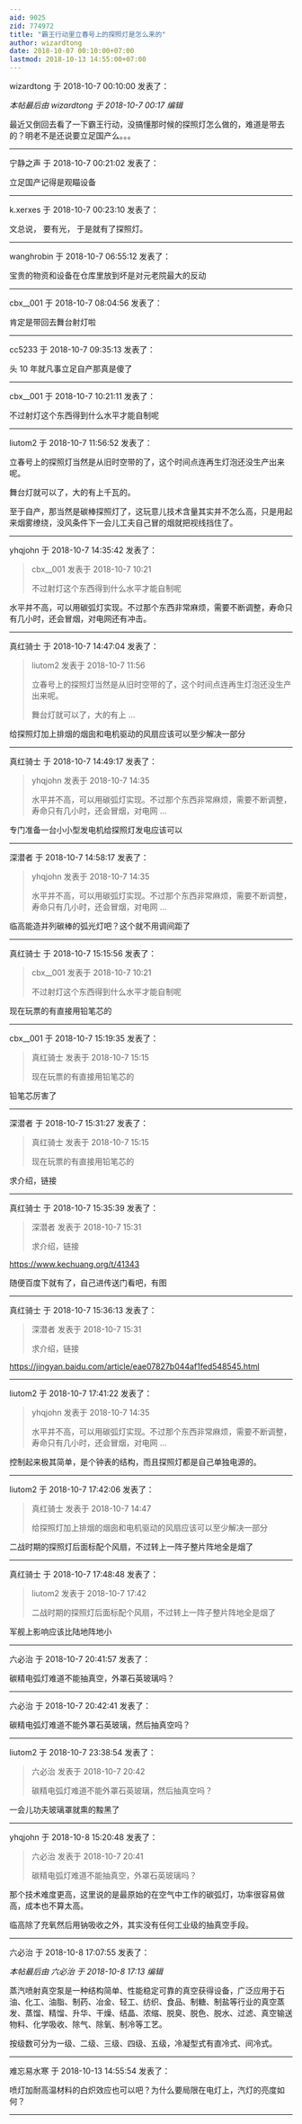```yaml
---
aid: 9025
zid: 774972
title: "霸王行动里立春号上的探照灯是怎么来的"
author: wizardtong
date: 2018-10-07 00:10:00+07:00
lastmod: 2018-10-13 14:55:00+07:00
---
```


wizardtong 于 2018-10-7 00:10:00 发表了：

_本帖最后由 wizardtong 于 2018-10-7 00:17 编辑_

最近又倒回去看了一下霸王行动，没搞懂那时候的探照灯怎么做的，难道是带去的？明老不是还说要立足国产么。。。

---

宁静之声 于 2018-10-7 00:21:02 发表了：

立足国产记得是观瞄设备

---

k.xerxes 于 2018-10-7 00:23:10 发表了：

文总说， 要有光， 于是就有了探照灯。

---

wanghrobin 于 2018-10-7 06:55:12 发表了：

宝贵的物资和设备在仓库里放到坏是对元老院最大的反动

---

cbx\_\_001 于 2018-10-7 08:04:56 发表了：

肯定是带回去舞台射灯啦

---

cc5233 于 2018-10-7 09:35:13 发表了：

头 10 年就凡事立足自产那真是傻了

---

cbx\_\_001 于 2018-10-7 10:21:11 发表了：

不过射灯这个东西得到什么水平才能自制呢

---

liutom2 于 2018-10-7 11:56:52 发表了：

立春号上的探照灯当然是从旧时空带的了，这个时间点连再生灯泡还没生产出来呢。

舞台灯就可以了，大的有上千瓦的。

至于自产，那当然是碳棒探照灯了，这玩意儿技术含量其实并不怎么高，只是用起来烟雾缭绕，没风条件下一会儿工夫自己冒的烟就把视线挡住了。

---

yhqjohn 于 2018-10-7 14:35:42 发表了：

> cbx\_\_001 发表于 2018-10-7 10:21
>
> 不过射灯这个东西得到什么水平才能自制呢

水平并不高，可以用碳弧灯实现。不过那个东西非常麻烦，需要不断调整，寿命只有几小时，还会冒烟，对电网还有冲击。

---

真红骑士 于 2018-10-7 14:47:04 发表了：

> liutom2 发表于 2018-10-7 11:56
>
> 立春号上的探照灯当然是从旧时空带的了，这个时间点连再生灯泡还没生产出来呢。
>
> 舞台灯就可以了，大的有上 ...

给探照灯加上排烟的烟囱和电机驱动的风扇应该可以至少解决一部分

---

真红骑士 于 2018-10-7 14:49:17 发表了：

> yhqjohn 发表于 2018-10-7 14:35
>
> 水平并不高，可以用碳弧灯实现。不过那个东西非常麻烦，需要不断调整，寿命只有几小时，还会冒烟，对电网 ...

专门准备一台小小型发电机给探照灯发电应该可以

---

深潜者 于 2018-10-7 14:58:17 发表了：

> yhqjohn 发表于 2018-10-7 14:35
>
> 水平并不高，可以用碳弧灯实现。不过那个东西非常麻烦，需要不断调整，寿命只有几小时，还会冒烟，对电网 ...

临高能造并列碳棒的弧光灯吧？这个就不用调间距了

---

真红骑士 于 2018-10-7 15:15:56 发表了：

> cbx\_\_001 发表于 2018-10-7 10:21
>
> 不过射灯这个东西得到什么水平才能自制呢

现在玩票的有直接用铅笔芯的

---

cbx\_\_001 于 2018-10-7 15:19:35 发表了：

> 真红骑士 发表于 2018-10-7 15:15
>
> 现在玩票的有直接用铅笔芯的

铅笔芯厉害了

---

深潜者 于 2018-10-7 15:31:27 发表了：

> 真红骑士 发表于 2018-10-7 15:15
>
> 现在玩票的有直接用铅笔芯的

求介绍，链接

---

真红骑士 于 2018-10-7 15:35:39 发表了：

> 深潜者 发表于 2018-10-7 15:31
>
> 求介绍，链接

https://www.kechuang.org/t/41343

随便百度下就有了，自己进传送门看吧，有图

---

真红骑士 于 2018-10-7 15:36:13 发表了：

> 深潜者 发表于 2018-10-7 15:31
>
> 求介绍，链接

https://jingyan.baidu.com/article/eae07827b044af1fed548545.html

---

liutom2 于 2018-10-7 17:41:22 发表了：

> yhqjohn 发表于 2018-10-7 14:35
>
> 水平并不高，可以用碳弧灯实现。不过那个东西非常麻烦，需要不断调整，寿命只有几小时，还会冒烟，对电网 ...

控制起来极其简单，是个钟表的结构，而且探照灯都是自己单独电源的。

---

liutom2 于 2018-10-7 17:42:06 发表了：

> 真红骑士 发表于 2018-10-7 14:47
>
> 给探照灯加上排烟的烟囱和电机驱动的风扇应该可以至少解决一部分

二战时期的探照灯后面标配个风扇，不过转上一阵子整片阵地全是烟了

---

真红骑士 于 2018-10-7 17:48:48 发表了：

> liutom2 发表于 2018-10-7 17:42
>
> 二战时期的探照灯后面标配个风扇，不过转上一阵子整片阵地全是烟了

军舰上影响应该比陆地阵地小

---

六必治 于 2018-10-7 20:41:57 发表了：

碳精电弧灯难道不能抽真空，外罩石英玻璃吗？

---

六必治 于 2018-10-7 20:42:41 发表了：

碳精电弧灯难道不能外罩石英玻璃，然后抽真空吗？

---

liutom2 于 2018-10-7 23:38:54 发表了：

> 六必治 发表于 2018-10-7 20:42
>
> 碳精电弧灯难道不能外罩石英玻璃，然后抽真空吗？

一会儿功夫玻璃罩就熏的黢黑了

---

yhqjohn 于 2018-10-8 15:20:48 发表了：

> 六必治 发表于 2018-10-7 20:41
>
> 碳精电弧灯难道不能抽真空，外罩石英玻璃吗？

那个技术难度更高，这里说的是最原始的在空气中工作的碳弧灯，功率很容易做高，成本也不算太高。

临高除了充氧然后用钠吸收之外，其实没有任何工业级的抽真空手段。

---

六必治 于 2018-10-8 17:07:55 发表了：

_本帖最后由 六必治 于 2018-10-8 17:13 编辑_

蒸汽喷射真空泵是一种结构简单、性能稳定可靠的真空获得设备，广泛应用于石油、化工、油脂、制药、冶金、轻工、纺织、食品、制糖、制盐等行业的真空蒸发、蒸馏、精馏、升华、干燥、结晶、浓缩、脱臭、脱色、脱水、过滤、真空输送物料、化学吸收、除气、除氧、制冷等工艺。

按级数可分为一级、二级、三级、四级、五级，冷凝型式有直冷式、间冷式。

---

难忘易水寒 于 2018-10-13 14:55:54 发表了：

喷灯加耐高温材料的白炽效应也可以吧？为什么要局限在电灯上，汽灯的亮度如何？

---

